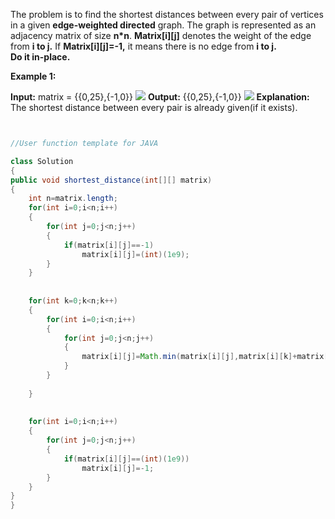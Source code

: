 The problem is to find the shortest distances between every pair of vertices in a given **edge-weighted directed** graph. The graph is represented as an adjacency matrix of size **n*n**. **Matrix[i][j]** denotes the weight of the edge from **i to j.** If **Matrix[i][j]=-1,** it means there is no edge from **i to j.**  
**Do it in-place.**

**Example 1:**

**Input:** matrix = {{0,25},{-1,0}}
![](https://media.geeksforgeeks.org/wp-content/uploads/20221106202714/WhatsAppImage20221106at82359PM.jpeg)
**Output:** {{0,25},{-1,0}}
![](https://media.geeksforgeeks.org/wp-content/uploads/20221106202714/WhatsAppImage20221106at82359PM.jpeg)
**Explanation:** The shortest distance between
every pair is already given(if it exists).

```java


//User function template for JAVA

class Solution
{
public void shortest_distance(int[][] matrix)
{
	int n=matrix.length;
	for(int i=0;i<n;i++)
	{
		for(int j=0;j<n;j++)
		{
			if(matrix[i][j]==-1)
				matrix[i][j]=(int)(1e9);
		}
	}
	
	
	for(int k=0;k<n;k++)
	{
		for(int i=0;i<n;i++)
		{
			for(int j=0;j<n;j++)
			{
				matrix[i][j]=Math.min(matrix[i][j],matrix[i][k]+matrix[k][j]);
			}
		}
		
	}
	
	
	for(int i=0;i<n;i++)
	{
		for(int j=0;j<n;j++)
		{
			if(matrix[i][j]==(int)(1e9))
				matrix[i][j]=-1;
		}
	}
}
}
```